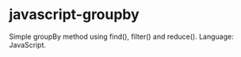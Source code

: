 # javascript-groupby
Simple groupBy method using find(), filter() and reduce(). Language: JavaScript.
